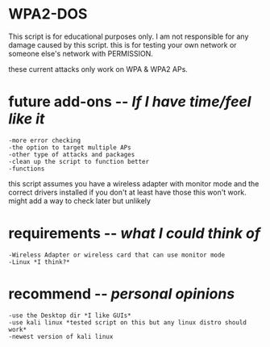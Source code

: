 # WPA2-DOS
This script is for educational purposes only.
I am not responsible for any damage caused by this script.
this is for testing your own network or someone else's network with PERMISSION.

these current attacks only work on WPA & WPA2 APs.




# future add-ons -- *If I have time/feel like it*
    -more error checking
    -the option to target multiple APs
    -other type of attacks and packages
    -clean up the script to function better
    -functions

this script assumes you have a wireless adapter with monitor mode and the correct drivers installed
if you don't at least have those this won't work.
might add a way to check later but unlikely

# requirements -- *what I could think of*
    -Wireless Adapter or wireless card that can use monitor mode
    -Linux *I think?*



# recommend -- *personal opinions* 
    -use the Desktop dir *I like GUIs*
    -use kali linux *tested script on this but any linux distro should work*
    -newest version of kali linux 
